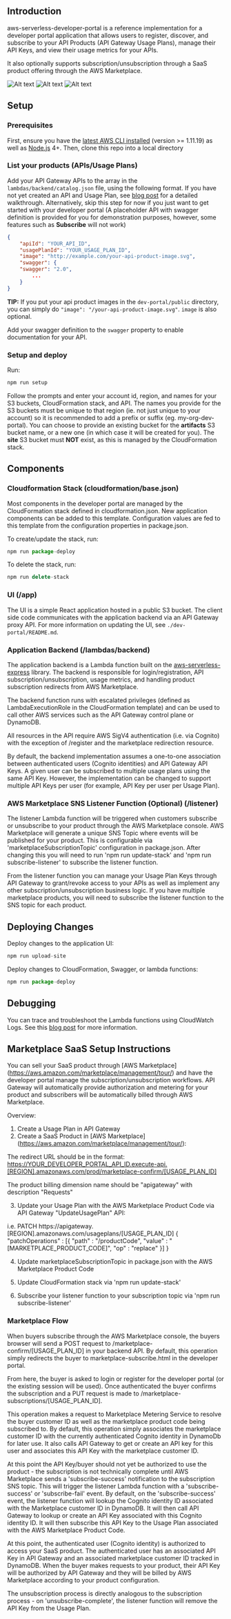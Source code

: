 ## Introduction

aws-serverless-developer-portal is a reference implementation for a developer portal application that allows users to register, discover, and subscribe to your API Products (API Gateway Usage Plans), manage their API Keys, and view their usage metrics for your APIs.

It also optionally supports subscription/unsubscription through a SaaS product offering through the AWS Marketplace.

![Alt text](/screen-home.png?raw=true)
![Alt text](/screen-apis.png?raw=true)
![Alt text](/screen-documentation.png?raw=true)

## Setup

### Prerequisites
First, ensure you have the [latest AWS CLI installed](http://docs.aws.amazon.com/cli/latest/userguide/installing.html) (version >= 1.11.19) as well as [Node.js](https://nodejs.org/en/download/) 4+. Then, clone this repo into a local directory

### List your products (APIs/Usage Plans)
Add your API Gateway APIs to the array in the `lambdas/backend/catalog.json` file, using the following format. If you have not yet created an API and Usage Plan, see [blog post]() for a detailed walkthrough. Alternatively, skip this step for now if you just want to get started with your developer portal (A placeholder API with swagger definition is provided for you for demonstration purposes, however, some features such as __Subscribe__ will not work)

```json
{
	"apiId": "YOUR_API_ID",
	"usagePlanId": "YOUR_USAGE_PLAN_ID",
	"image": "http://example.com/your-api-product-image.svg",
	"swagger": {
  	"swagger": "2.0",
		...
	}
}
```

__TIP:__ If you put your api product images in the `dev-portal/public` directory, you can simply do `"image": "/your-api-product-image.svg"`. `image` is also optional.

Add your swagger definition to the `swagger` property to enable documentation for your API.

### Setup and deploy
Run:

```js
npm run setup
```

Follow the prompts and enter your account id, region, and names for your S3 buckets, CloudFormation stack, and API. The names you provide for the S3 buckets must be unique to that region (ie. not just unique to your account) so it is recommended to add a prefix or suffix (eg. my-org-dev-portal). You can choose to provide an existing bucket for the __artifacts__ S3 bucket name, or a new one (in which case it will be created for you). The __site__ S3 bucket must __NOT__ exist, as this is managed by the CloudFormation stack.

## Components

### Cloudformation Stack (cloudformation/base.json)

Most components in the developer portal are managed by the CloudFormation stack defined in cloudformation.json. New application components can be added to this template. Configuration values are fed to this template from the configuration properties in package.json.

To create/update the stack, run:

```js
npm run package-deploy
```

To delete the stack, run:

```js
npm run delete-stack
```

### UI (/app)

The UI is a simple React application hosted in a public S3 bucket. The client side code communicates with the application backend via an API Gateway proxy API. For more information on updating the UI, see `./dev-portal/README.md`.

### Application Backend (/lambdas/backend)

The application backend is a Lambda function built on the [aws-serverless-express](https://github.com/awslabs/aws-serverless-express) library. The backend is responsible for login/registration, API subscription/unsubscription, usage metrics, and handling product subscription redirects from AWS Marketplace.

The backend function runs with escalated privileges (defined as LambdaExecutionRole in the CloudFormation template) and can be used to call other AWS services such as the API Gateway control plane or DynamoDB.

All resources in the API require AWS SigV4 authentication (i.e. via Cognito) with the exception of /register and the marketplace redirection resource.

By default, the backend implementation assumes a one-to-one association between authenticated users (Cognito identities) and API Gateway API Keys. A given user can be subscribed to multiple usage plans using the same API Key. However, the implementation can be changed to support multiple API Keys per user (for example, API Key per user per Usage Plan).

### AWS Marketplace SNS Listener Function (Optional) (/listener)

The listener Lambda function will be triggered when customers subscribe or unsubscribe to your product through the AWS Marketplace console. AWS Marketplace will generate a unique SNS Topic where events will be published for your product. This is configurable via 'marketplaceSubscriptionTopic' configuration in package.json. After changing this you will need to run 'npm run update-stack' and 'npm run subscribe-listener' to subscribe the listener function.

From the listener function you can manage your Usage Plan Keys through API Gateway to grant/revoke access to your APIs as well as implement any other subscription/unsubscription business logic. If you have multiple marketplace products, you will need to subscribe the listener function to the SNS topic for each product.

## Deploying Changes

Deploy changes to the application UI:

```js
npm run upload-site
```

Deploy changes to CloudFormation, Swagger, or lambda functions:

```js
npm run package-deploy
```

## Debugging

You can trace and troubleshoot the Lambda functions using CloudWatch Logs. See this [blog post](https://aws.amazon.com/blogs/compute/techniques-and-tools-for-better-serverless-api-logging-with-amazon-api-gateway-and-aws-lambda/) for more information.

## Marketplace SaaS Setup Instructions

You can sell your SaaS product through [AWS Marketplace] (https://aws.amazon.com/marketplace/management/tour/) and have the developer portal manage the subscription/unsubscription workflows. API Gateway will automatically provide authorization and metering for your product and subscribers will be automatically billed through AWS Marketplace.

Overview:

1) Create a Usage Plan in API Gateway
2) Create a SaaS Product in [AWS Marketplace] (https://aws.amazon.com/marketplace/management/tour/):

The redirect URL should be in the format:
https://YOUR_DEVELOPER_PORTAL_API_ID.execute-api.[REGION].amazonaws.com/prod/marketplace-confirm/[USAGE_PLAN_ID]

The product billing dimension name should be "apigateway" with description "Requests"

3) Update your Usage Plan with the AWS Marketplace Product Code via API Gateway "UpdateUsagePlan" API:

i.e. PATCH https://apigateway.[REGION].amazonaws.com/usageplans/[USAGE_PLAN_ID]
{
"patchOperations" :
[{
	"path" : "/productCode",
	"value" : "[MARKETPLACE_PRODUCT_CODE]",
	"op" : "replace"
}]
}

4) Update marketplaceSubscriptionTopic in package.json with the AWS Marketplace Product Code

5) Update CloudFormation stack via 'npm run update-stack'

6) Subscribe your listener function to your subscription topic via 'npm run subscribe-listener'

### Marketplace Flow ###

When buyers subscribe through the AWS Marketplace console, the buyers browser will send a POST request to /marketplace-confirm/[USAGE_PLAN_ID] in your backend API. By default, this operation simply redirects the buyer to marketplace-subscribe.html in the developer portal.

From here, the buyer is asked to login or register for the developer portal (or the existing session will be used). Once authenticated the buyer confirms the subscription and a PUT request is made to /marketplace-subscriptions/[USAGE_PLAN_ID].

This operation makes a request to Marketplace Metering Service to resolve the buyer customer ID as well as the marketplace product code being subscribed to. By default, this operation simply associates the marketplace customer ID with the currently authenticated Cognito identity in DynamoDb for later use. It also calls API Gateway to get or create an API key for this user and associates this API Key with the marketplace customer ID.

At this point the API Key/buyer should not yet be authorized to use the product - the subscription is not technically complete until AWS Marketplace sends a 'subscribe-success' notification to the subscription SNS topic. This will trigger the listener Lambda function with a 'subscribe-success' or 'subscribe-fail' event. By default, on the 'subscribe-success' event, the listener function will lookup the Cognito identity ID associated with the Marketplace customer ID in DynamoDB. It will then call API Gateway to lookup or create an API Key associated with this Cognito identity ID. It will then subscribe this API Key to the Usage Plan associated with the AWS Marketplace Product Code.

At this point, the authenticated user (Cognito identity) is authorized to access your SaaS product. The authenticated user has an associated API Key in API Gateway and an associated marketplace customer ID tracked in DynamoDB. When the buyer makes requests to your product, their API Key will be authorized by API Gateway and they will be billed by AWS Marketplace according to your product configuration.

The unsubscription process is directly analogous to the subscription process - on 'unsubscribe-complete', the listener function will remove the API Key from the Usage Plan.
